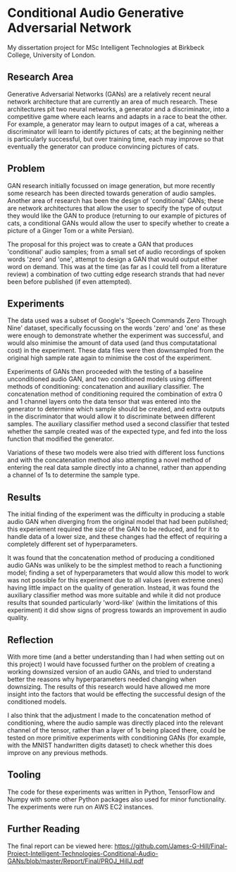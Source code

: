 # Conditional Audio Generative Adversarial Network

My dissertation project for MSc Intelligent Technologies at Birkbeck College, University of London.

## Research Area

Generative Adversarial Networks (GANs) are a relatively recent neural network architecture that are currently an area of much research.
These architectures pit two neural networks, a generator and a discriminator, into a competitive game where each learns and adapts in a race to beat the other.
For example, a generator may learn to output images of a cat, whereas a discriminator will learn to identify pictures of cats; at the beginning neither is particularly successful, but over training time, each may improve so that eventually the generator can produce convincing pictures of cats.

## Problem

GAN research initially focussed on image generation, but more recently some research has been directed towards generation of audio samples.
Another area of research has been the design of 'conditional' GANs; these are network architectures that allow the user to specify the type of output they would like the GAN to produce (returning to our example of pictures of cats, a conditional GANs would allow the user to specify whether to create a picture of a Ginger Tom or a white Persian).

The proposal for this project was to create a GAN that produces 'conditional' audio samples; from a small set of audio recordings of spoken words 'zero' and 'one', attempt to design a GAN that would output either word on demand.
This was at the time (as far as I could tell from a literature review) a combination of two cutting edge research strands that had never been before published (if even attempted).

## Experiments

The data used was a subset of Google's 'Speech Commands Zero Through Nine' dataset, specifically focussing on the words 'zero' and 'one' as these were enough to demonstrate whether the experiment was successful, and would also minimise the amount of data used (and thus computatational cost) in the experiment.
These data files were then downsampled from the original high sample rate again to minimise the cost of the experiment.

Experiments of GANs then proceeded with the testing of a baseline unconditioned audio GAN, and two conditioned models using different methods of conditioning: concatenation and auxiliary classifier.
The concatenation method of conditioning required the combination of extra 0 and 1 channel layers onto the data tensor that was entered into the generator to determine which sample should be created, and extra outputs in the discriminator that would allow it to discriminate between different samples.
The auxiliary classifier method used a second classifier that tested whether the sample created was of the expected type, and fed into the loss function that modified the generator.

Variations of these two models were also tried with different loss functions and with the concatenation method also attempting a novel method of entering the real data sample directly into a channel, rather than appending a channel of 1s to determine the sample type.

## Results

The initial finding of the experiment was the difficulty in producing a stable audio GAN when diverging from the original model that had been published; this experiement required the size of the GAN to be reduced, and for it to handle data of a lower size, and these changes had the effect of requiring a completely different set of hyperparameters.

It was found that the concatenation method of producing a conditioned audio GANs was unlikely to be the simplest method to reach a functioning model; finding a set of hyperparameters that would allow this model to work was not possible for this experiment due to all values (even extreme ones) having little impact on the quality of generation.
Instead, it was found the auxiliary classifier method was more suitable and while it did not produce results that sounded particularly 'word-like' (within the limitations of this experiment) it did show signs of progress towards an improvement in audio quality.

## Reflection

With more time (and a better understanding than I had when setting out on this project) I would have focussed further on the problem of creating a working downsized version of an audio GANs, and tried to understand better the reasons why hyperparameters needed changing when downsizing.
The results of this research would have allowed me more insight into the factors that would be effecting the successful design of the conditioned models.

I also think that the adjustment I made to the concatenation method of conditioning, where the audio sample was directly placed into the relevant channel of the tensor, rather than a layer of 1s being placed there, could be tested on more primitive experiments with conditioning GANs (for example, with the MNIST handwritten digits dataset) to check whether this does improve on any previous methods.

## Tooling

The code for these experiments was written in Python, TensorFlow and Numpy with some other Python packages also used for minor functionality.
The experiments were run on AWS EC2 instances.

## Further Reading

The final report can be viewed here:
https://github.com/James-G-Hill/Final-Project-Intelligent-Technologies-Conditional-Audio-GANs/blob/master/Report/Final/PROJ_HillJ.pdf
